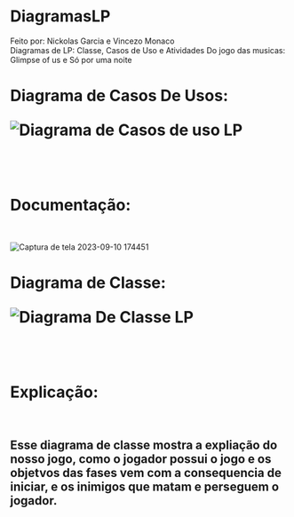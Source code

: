 # DiagramasLP
Feito por: Nickolas Garcia e Vincezo Monaco <br>
Diagramas de LP: Classe, Casos de Uso e Atividades Do jogo das musicas: Glimpse of us e Só por uma noite<br>


<H1>Diagrama de Casos De Usos:<br>
  
![Diagrama de Casos de uso LP](https://github.com/Nickolas-Garciaa/DiagramasLP/assets/128262640/be98f980-5fe9-4090-9f94-7943efef4a11)



<br>
<h1>Documentação:</h1><br>

![Captura de tela 2023-09-10 174451](https://github.com/Nickolas-Garciaa/DiagramasLP/assets/128262640/a66a0452-ebe2-4106-94a0-fb04d62ac3aa)


<h1>Diagrama de Classe: <br>

![Diagrama De Classe LP](https://github.com/Nickolas-Garciaa/DiagramasLP/assets/128262640/a9177fe4-eac6-4732-93aa-2f6145cf0160)

<Br>

<h1>Explicação:</h1> <br>

<h2>Esse diagrama de classe mostra a expliação do nosso jogo, como o jogador possui o jogo e os objetvos das fases vem com a consequencia de iniciar, e os inimigos que matam e perseguem o jogador.</h2>
